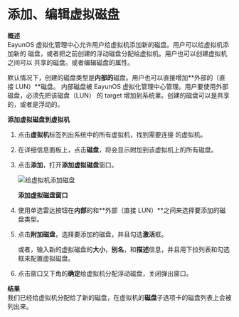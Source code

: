 # 添加、编辑虚拟磁盘

**概述**<br/>
EayunOS 虚拟化管理中心允许用户给虚拟机添加新的磁盘。用户可以给虚拟机添加新的
磁盘，或者把之前创建的浮动磁盘分配给虚拟机。用户也可以创建虚拟机之间可以
共享的磁盘。或者编辑磁盘的属性。

默认情况下，创建的磁盘类型是**内部的**磁盘。用户也可以直接增加**外部的（直接 LUN）**磁盘。
内部磁盘被 EayunOS 虚拟化管理中心管理。用户要使用外部磁盘，必须先把该磁盘（LUN）
的 target 增加到系统里。创建的磁盘可以是共享的，或者是浮动的。


**添加虚拟磁盘到虚拟机**

1. 点击**虚拟机**标签列出系统中的所有虚拟机，找到需要连接 的虚拟机。

2. 在详细信息面板上，点击**磁盘**，将会显示附加到该虚拟机上的所有磁盘。

3. 点击**添加**，打开**添加虚拟磁盘**窗口。

   ![给虚拟机添加磁盘](../images/vm-add-disk.png)

   **添加虚拟磁盘窗口**

4. 使用单选雷达按钮在**内部**的和**外部（直接 LUN）**之间来选择要添加的磁盘类型。

5. 点击**附加磁盘**，选择要添加的磁盘，并且勾选**激活**框。

   或者，输入新的虚拟磁盘的**大小**，**别名**，和**描述**信息，并且用下拉列表和勾选框来配置虚拟磁盘。

6. 点击窗口又下角的**确定**给虚拟机分配浮动磁盘，关闭弹出窗口。

**结果**<br/>
我们已经给虚拟机分配给了新的磁盘，在虚拟机的**磁盘**子选项卡的磁盘列表上会被列出来。

